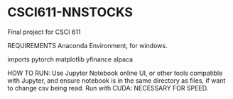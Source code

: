 # CSCI611-NNSTOCKS
Final project for CSCI 611

REQUIREMENTS
Anaconda Environment, for windows.

imports
pytorch
matplotlib
yfinance
alpaca


HOW TO RUN:
Use Jupyter Notebook online UI, or other tools compatible with Jupyter, and ensure notebook is in the same directory as files, if want to change csv being read.
Run with CUDA: NECESSARY FOR SPEED.


